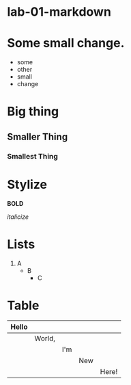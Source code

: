 # lab-01-markdown

# Some small change.

- some
- other
- small
- change


# Big thing

## Smaller Thing

### Smallest Thing


# Stylize
**BOLD**

*italicize*

# Lists
1. A
    - B
        * C
            

# Table
| Hello |        |     |     |       |
|-------|--------|-----|-----|-------|
|       | World, |     |     |       |
|       |        | I'm |     |       |
|       |        |     | New |       |
|       |        |     |     | Here! |
